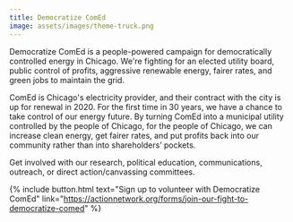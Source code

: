 ```yaml
---
title: Democratize ComEd
image: assets/images/theme-truck.png
---
```


Democratize ComEd is a people-powered campaign for democratically controlled energy in Chicago. We're fighting for an elected utility board, public control of profits, aggressive renewable energy, fairer rates, and green jobs to maintain the grid.

ComEd is Chicago's electricity provider, and their contract with the city is up for renewal in 2020. For the first time in 30 years, we have a chance to take control of our energy future. By turning ComEd into a municipal utility controlled by the people of Chicago, for the people of Chicago, we can increase clean energy, get fairer rates, and put profits back into our community rather than into shareholders’ pockets.

Get involved with our research, political education, communications, outreach, or direct action/canvassing committees.

{% include button.html text="Sign up to volunteer with Democratize ComEd" link="https://actionnetwork.org/forms/join-our-fight-to-democratize-comed" %}
